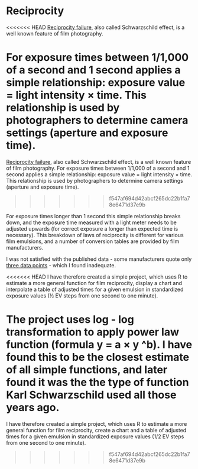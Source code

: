# Reciprocity

<<<<<<< HEAD
[Reciprocity failure](https://en.wikipedia.org/wiki/Reciprocity_(photography)), also called Schwarzschild effect, is a well known feature of film photography.

For exposure times between 1/1,000 of a second and 1 second applies a simple relationship: exposure value = light intensity × time. This relationship is used by photographers to determine camera settings (aperture and exposure time).
=======
[Reciprocity failure](https://en.wikipedia.org/wiki/Reciprocity_(photography)), also called Schwarzschild effect, is a well known feature of film photography. For exposure times between 1/1,000 of a second and 1 second applies a simple relationship: exposure value = light intensity × time. This relationship is used by photographers to determine camera settings (aperture and exposure time).
>>>>>>> f547af694d42abcf265dc22b1fa78e6471d37e9b

For exposure times longer than 1 second this simple relationship breaks down, and the exposure time measured with a light meter needs to be adjusted upwards (for correct exposure a longer than expected time is necessary). This breakdown of laws of reciprocity is different for various film emulsions, and a number of conversion tables are provided by film manufacturers.

I was not satisfied with the published data - some manufacturers quote only [three data points](http://www.foma.cz/en/fomapan-100) - which I found inadequate.

<<<<<<< HEAD
I have therefore created a simple project, which uses R to estimate a more general function for film reciprocity, display a chart and interpolate a table of adjusted times for a given emulsion in standardized exposure values (½ EV steps from one second to one minute). 

The project uses log - log transformation to apply power law function (formula y = a × y ^b). I have found this to be the closest estimate of all simple functions, and later found it was the the type of function Karl Schwarzschild used all those years ago.
=======
I have therefore created a simple project, which uses R to estimate a more general function for film reciprocity, create a chart and a table of adjusted times for a given emulsion in standardized exposure values (1/2 EV steps from one second to one minute). 
>>>>>>> f547af694d42abcf265dc22b1fa78e6471d37e9b
